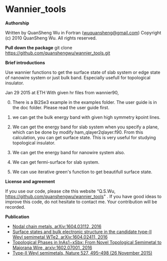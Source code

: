 # Wannier_tools
**Authorship**

Written by QuanSheng Wu in Fortran (wuquansheng@gmail.com)
Copyright (c) 2010 QuanSheng Wu. All rights reserved.

**Pull down the package**
git clone https://github.com/quanshengwu/wannier_tools.git

**Brief introductions**

Use wannier functions to get the surface state of slab system 
or edge state of nanowire system or just bulk band. Especially
usefull for topological insulator.

Jan 29 2015 at ETH
With given hr files from wannier90, 

0. There is a Bi2Se3 example in the examples folder. The user guide is in the doc folder. Please read the user guide first. 

1. we can get the bulk energy band with given 
high symmetry kpoint lines. 

2. We can get the energy band for slab system when 
you specify a plane, which can be done by modify ham_qlayer2qlayer.f90. From 
this calculation, you can get surface state. This is very useful for studying
topological insulator. 

3. We can get the energy band for nanowire system also.

4. We can get fermi-surface for slab system. 

5. We can use iterative green's 
function to get beautifull surface state.


**License and agreement**

If you use our code, please cite this website “Q.S.Wu, https://github.com/quanshengwu/wannier_tools" . If you have good ideas to improve this code, do not hesitate to contact me. Your contribution will be recorded.

**Publication**

* [Nodal chain metals, arXiv:1604.03112, 2016 ](https://arxiv.org/abs/1604.03112)
* [Surface states and bulk electronic structure in the candidate type-II Weyl semimetal WTe2, arXiv:1604.02411, 2016](https://arxiv.org/abs/1604.02411)
* [Topological Phases in InAs1−xSbx: From Novel Topological Semimetal to Majorana Wire, arxiv:1602.07001, 2016](https://arxiv.org/abs/1602.07001)
* [Type-II Weyl semimetals, Nature 527, 495–498 (26 November 2015)](http://www.nature.com/nature/journal/v527/n7579/full/nature15768.html) 



